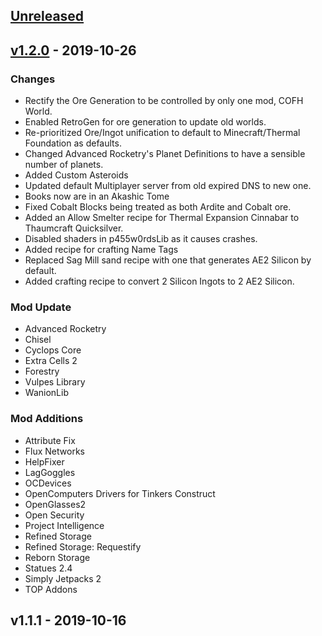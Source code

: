 <a name="unreleased"></a>
## [Unreleased]


<a name="v1.2.0"></a>
## [v1.2.0] - 2019-10-26
### Changes

- Rectify the Ore Generation to be controlled by only one mod, COFH World.
- Enabled RetroGen for ore generation to update old worlds.
- Re-prioritized Ore/Ingot unification to default to Minecraft/Thermal Foundation as defaults.
- Changed Advanced Rocketry's Planet Definitions to have a sensible number of planets.
- Added Custom Asteroids
- Updated default Multiplayer server from old expired DNS to new one.
- Books now are in an Akashic Tome
- Fixed Cobalt Blocks being treated as both Ardite and Cobalt ore.
- Added an Allow Smelter recipe for Thermal Expansion Cinnabar to Thaumcraft Quicksilver.
- Disabled shaders in p455w0rdsLib as it causes crashes.
- Added recipe for crafting Name Tags
- Replaced Sag Mill sand recipe with one that generates AE2 Silicon by default.
- Added crafting recipe to convert 2 Silicon Ingots to 2 AE2 Silicon.

### Mod Update
- Advanced Rocketry
- Chisel
- Cyclops Core
- Extra Cells 2
- Forestry
- Vulpes Library
- WanionLib


### Mod Additions
- Attribute Fix
- Flux Networks
- HelpFixer 
- LagGoggles
- OCDevices
- OpenComputers Drivers for Tinkers Construct
- OpenGlasses2
- Open Security
- Project Intelligence
- Refined Storage
- Refined Storage: Requestify
- Reborn Storage
- Statues 2.4
- Simply Jetpacks 2
- TOP Addons


<a name="v1.1.1"></a>
## v1.1.1 - 2019-10-16

[Unreleased]: https://github.com/bvierra/plumyetis-laboratory/compare/v1.2.0...HEAD
[v1.2.0]: https://github.com/bvierra/plumyetis-laboratory/compare/v1.1.1...v1.2.0
